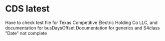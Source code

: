 CDS latest
===

Have to check test file for Texas Competitive Electric Holding Co LLC, and documentation for busDaysOffset
Documentation for generics and S4class "Date" not complete

